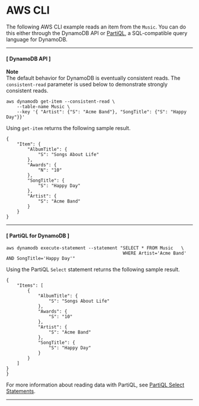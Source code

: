 # AWS CLI<a name="getting-started-step-3-CLI"></a>

The following AWS CLI example reads an item from the `Music`\. You can do this either through the DynamoDB API or [PartiQL](https://docs.aws.amazon.com/amazondynamodb/latest/developerguide/ql-reference.html), a SQL\-compatible query language for DynamoDB\.

------
#### [ DynamoDB API ]

**Note**  
The default behavior for DynamoDB is eventually consistent reads\. The `consistent-read` parameter is used below to demonstrate strongly consistent reads\.

```
aws dynamodb get-item --consistent-read \
    --table-name Music \
    --key '{ "Artist": {"S": "Acme Band"}, "SongTitle": {"S": "Happy Day"}}'
```

Using `get-item` returns the following sample result\.

```
{
    "Item": {
        "AlbumTitle": {
            "S": "Songs About Life"
        },
        "Awards": {
            "N": "10"
        },
        "SongTitle": {
            "S": "Happy Day"
        },
        "Artist": {
            "S": "Acme Band"
        }
    }
}
```

------
#### [ PartiQL for DynamoDB ]

```
aws dynamodb execute-statement --statement "SELECT * FROM Music   \
                                            WHERE Artist='Acme Band' AND SongTitle='Happy Day'"
```

Using the PartiQL `Select` statement returns the following sample result\.

```
{
    "Items": [
        {
            "AlbumTitle": {
                "S": "Songs About Life"
            },
            "Awards": {
                "S": "10"
            },
            "Artist": {
                "S": "Acme Band"
            },
            "SongTitle": {
                "S": "Happy Day"
            }
        }
    ]
}
}
```

For more information about reading data with PartiQL, see [PartiQL Select Statements](https://docs.aws.amazon.com/amazondynamodb/latest/developerguide/ql-reference.SELECT.html)\.

------